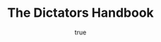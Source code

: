 ---
title: "The Dictators Handbook"
bookCover: "/assets/book-covers/the-dictators-handbook.jpg"
slug: "the-dictators-handbook"
bookAuthor: "Bruce Bueno de Mesquita"
rating: 10
done: false
tags: []
detailedNotes: false
amazonLink: ""
author:
  name: Rico Trebeljahr
  picture: "/assets/blog/profile.jpeg"
---